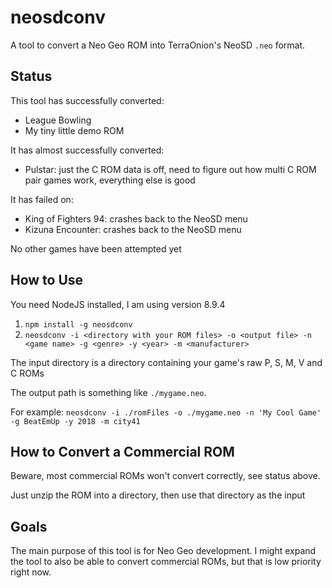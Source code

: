 # neosdconv

A tool to convert a Neo Geo ROM into TerraOnion's NeoSD `.neo` format.

## Status

This tool has successfully converted:

* League Bowling
* My tiny little demo ROM

It has almost successfully converted:

* Pulstar: just the C ROM data is off, need to figure out how multi C ROM pair games work, everything else is good

It has failed on:

* King of Fighters 94: crashes back to the NeoSD menu
* Kizuna Encounter: crashes back to the NeoSD menu

No other games have been attempted yet

## How to Use

You need NodeJS installed, I am using version 8.9.4

1. `npm install -g neosdconv`
2. `neosdconv -i <directory with your ROM files> -o <output file> -n <game name> -g <genre> -y <year> -m <manufacturer>`

The input directory is a directory containing your game's raw P, S, M, V and C ROMs

The output path is something like `./mygame.neo`.

For example: `neosdconv -i ./romFiles -o ./mygame.neo -n 'My Cool Game' -g BeatEmUp -y 2018 -m city41`

## How to Convert a Commercial ROM

Beware, most commercial ROMs won't convert correctly, see status above.

Just unzip the ROM into a directory, then use that directory as the input

## Goals

The main purpose of this tool is for Neo Geo development. I might expand the tool to also be able to convert commercial ROMs, but that is low priority right now.
